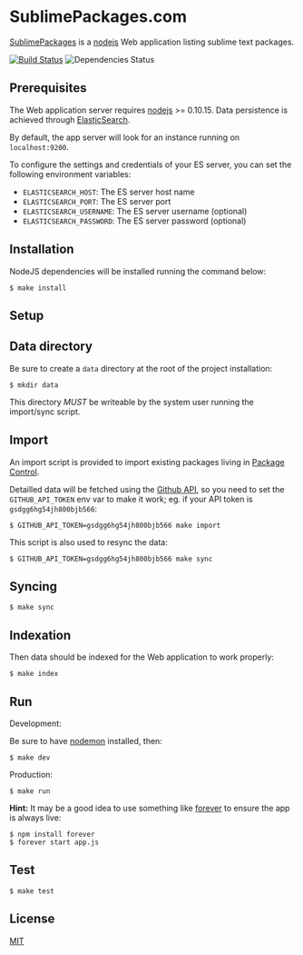 SublimePackages.com
===================

[SublimePackages] is a [nodejs] Web application listing sublime text packages.

[![Build Status](https://travis-ci.org/n1k0/stpackages.png?branch=master)](https://travis-ci.org/n1k0/stpackages) ![Dependencies Status](https://david-dm.org/n1k0/stpackages.png)

Prerequisites
-------------

The Web application server requires [nodejs] >= 0.10.15. Data persistence is achieved through [ElasticSearch].

By default, the app server will look for an instance running on `localhost:9200`.

To configure the settings and credentials of your ES server, you can set the following environment variables:

- `ELASTICSEARCH_HOST`: The ES server host name
- `ELASTICSEARCH_PORT`: The ES server port
- `ELASTICSEARCH_USERNAME`: The ES server username (optional)
- `ELASTICSEARCH_PASSWORD`: The ES server password (optional)

Installation
------------

NodeJS dependencies will be installed running the command below:

    $ make install

Setup
-----

## Data directory

Be sure to create a `data` directory at the root of the project installation:

    $ mkdir data

This directory *MUST* be writeable by the system user running the import/sync
script.

## Import

An import script is provided to import existing packages living in
[Package Control].

Detailled data will be fetched using the [Github API], so you need to set the
`GITHUB_API_TOKEN` env var to make it work; eg. if your API token is
`gsdgg6hg54jh800bjb566`:

    $ GITHUB_API_TOKEN=gsdgg6hg54jh800bjb566 make import

This script is also used to resync the data:

    $ GITHUB_API_TOKEN=gsdgg6hg54jh800bjb566 make sync

## Syncing

    $ make sync

## Indexation

Then data should be indexed for the Web application to work properly:

    $ make index

Run
---

Development:

Be sure to have [nodemon] installed, then:

    $ make dev

Production:

    $ make run

**Hint:** It may be a good idea to use something like [forever] to ensure the app is always live:

    $ npm install forever
    $ forever start app.js

Test
----

    $ make test

License
-------

[MIT]



[ElasticSearch]: http://elasticsearch.org/
[forever]: http://npmjs.org/package/forever
[Github API]: http://developer.github.com/
[MIT]: http://opensource.org/licenses/MIT
[nodejs]: http://nodejs.org/
[nodemon]: https://github.com/remy/nodemon
[Package Control]: http://wbond.net/sublime_packages/package_control
[SublimePackages]: http://sublimepackages.com/
